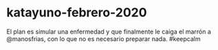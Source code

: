 # katayuno-febrero-2020

El plan es simular una enfermedad y que finalmente le caiga el marrón a @manosfrias, con lo que no es necesario preparar nada. #keepcalm
